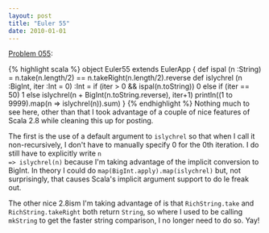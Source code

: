 ```yaml
---
layout: post
title: "Euler 55"
date: 2010-01-01
---
```


[Problem 055]\:

{% highlight scala %}
object Euler55 extends EulerApp {
  def ispal (n :String) = n.take(n.length/2) == n.takeRight(n.length/2).reverse
  def islychrel (n :BigInt, iter :Int = 0) :Int =
    if (iter > 0 && ispal(n.toString)) 0
    else if (iter == 50) 1
    else islychrel(n + BigInt(n.toString.reverse), iter+1)
  println((1 to 9999).map(n => islychrel(n)).sum)
}
{% endhighlight %}
Nothing much to see here, other than that I took advantage of a couple of nice features of Scala 2.8 while cleaning this up for posting.

The first is the use of a default argument to <code>islychrel</code> so that when I call it non-recursively, I don't have to manually specify 0 for the 0th iteration. I do still have to explicitly write <code>n => islychrel(n)</code> because I'm taking advantage of the implicit conversion to BigInt. In theory I could do <code>map(BigInt.apply).map(islychrel)</code> but, not surprisingly, that causes Scala's implicit argument support to do le freak out.

The other nice 2.8ism I'm taking advantage of is that <code>RichString.take</code> and <code>RichString.takeRight</code> both return <code>String</code>, so where I used to be calling <code>mkString</code> to get the faster string comparison, I no longer need to do so. Yay!


[Problem 055]: http://projecteuler.net/index.php?section=problems&id=55
